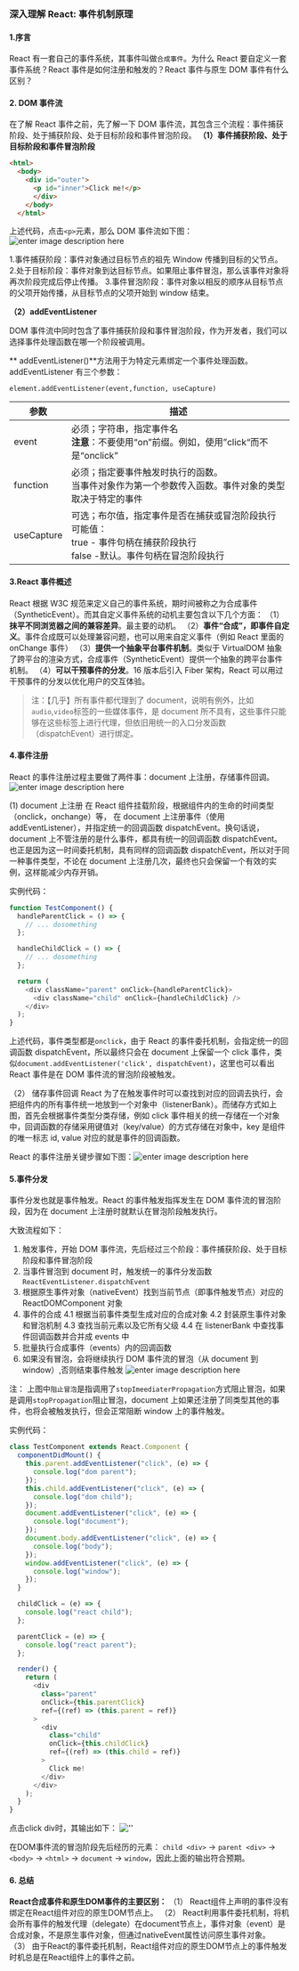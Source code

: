 ### 深入理解 React: 事件机制原理

#### 1.序言

React 有一套自己的事件系统，其事件叫做`合成事件`。为什么 React 要自定义一套事件系统？React 事件是如何注册和触发的？React 事件与原生 DOM 事件有什么区别？

#### 2. DOM 事件流

在了解 React 事件之前，先了解一下 DOM 事件流，其包含三个流程：事件捕获阶段、处于捕获阶段、处于目标阶段和事件冒泡阶段。
**（1）事件捕获阶段、处于目标阶段和事件冒泡阶段**

```HTML
<html>
  <body>
    <div id="outer">
      <p id="inner">Click me!</p>
      </div>
    </body>
  </html>
```

上述代码，点击`<p>`元素，那么 DOM 事件流如下图：![enter image description here](https://img2020.cnblogs.com/blog/898684/202006/898684-20200624143429777-917104228.png)

1.事件捕获阶段：事件对象通过目标节点的祖先 Window 传播到目标的父节点。 2.处于目标阶段：事件对象到达目标节点。如果阻止事件冒泡，那么该事件对象将再次阶段完成后停止传播。 3.事件冒泡阶段：事件对象以相反的顺序从目标节点的父项开始传播，从目标节点的父项开始到 window 结束。

**（2）addEventListener**

DOM 事件流中同时包含了事件捕获阶段和事件冒泡阶段，作为开发者，我们可以选择事件处理函数在哪一个阶段被调用。

** addEventListener()**方法用于为特定元素绑定一个事件处理函数。addEventListener 有三个参数：

```JS
element.addEventListener(event,function, useCapture)
```

| 参数       | 描述                                                                                                                                 |
| ---------- | ------------------------------------------------------------------------------------------------------------------------------------ |
| event      | 必须；字符串，指定事件名<br>**注意**：不要使用“on”前缀。例如，使用”click“而不是“onclick”                                             |
| function   | 必须；指定要事件触发时执行的函数。<br>当事件对象作为第一个参数传入函数。事件对象的类型取决于特定的事件                               |
| useCapture | 可选；布尔值，指定事件是否在捕获或冒泡阶段执行<br> 可能值：<br> true - 事件句柄在捕获阶段执行<br>false -默认。事件句柄在冒泡阶段执行 |

#### 3.React 事件概述

React 根据 W3C 规范来定义自己的事件系统，期时间被称之为合成事件（SyntheticEvent）。而其自定义事件系统的动机主要包含以下几个方面：
（1）**抹平不同浏览器之间的兼容差异**。最主要的动机。
（2）**事件“合成”，即事件自定义**。事件合成既可以处理兼容问题，也可以用来自定义事件（例如 React 里面的 onChange 事件）
（3）**提供一个抽象平台事件机制**。类似于 VirtualDOM 抽象了跨平台的渲染方式，合成事件（SyntheticEvent）提供一个抽象的跨平台事件机制。
（4）**可以干预事件的分发**。16 版本后引入 Fiber 架构，React 可以用过干预事件的分发以优化用户的交互体验。

> 注：【几乎】所有事件都代理到了 document，说明有例外，比如`audio`,`video`标签的一些媒体事件，是 document 所不具有，这些事件只能够在这些标签上进行代理，但依旧用统一的入口分发函数（dispatchEvent）进行绑定。

#### 4.事件注册

React 的事件注册过程主要做了两件事：document 上注册，存储事件回调。![enter image description here](https://img2020.cnblogs.com/blog/898684/202006/898684-20200624143507392-911347960.png)

(1) document 上注册
在 React 组件挂载阶段，根据组件内的生命的时间类型（onclick，onchange）等， 在 document 上注册事件（使用 addEventListener），并指定统一的回调函数 dispatchEvent。换句话说，document 上不管注册的是什么事件，都具有统一的回调函数 dispatchEvent。也正是因为这一时间委托机制，具有同样的回调函数 dispatchEvent，所以对于同一种事件类型，不论在 document 上注册几次，最终也只会保留一个有效的实例，这样能减少内存开销。

实例代码：

```js
function TestComponent() {
  handleParentClick = () => {
    // ... dosomething
  };

  handleChildClick = () => {
    // ... dosomething
  };

  return (
    <div className="parent" onClick={handleParentClick}>
      <div className="child" onClick={handleChildClick} />
    </div>
  );
}
```

上述代码，事件类型都是`onclick`，由于 React 的事件委托机制，会指定统一的回调函数 dispatchEvent，所以最终只会在 document 上保留一个 click 事件，类似`document.addEventListener('click', dispatchEvent)`，这里也可以看出 React 事件是在 DOM 事件流的冒泡阶段被触发。

（2） 储存事件回调
React 为了在触发事件时可以查找到对应的回调去执行，会把组件内的所有事件统一地放到一个对象中（listenerBank）。而储存方式如上图，首先会根据事件类型分类存储，例如 click 事件相关的统一存储在一个对象中，回调函数的存储采用键值对（key/value）的方式存储在对象中，key 是组件的唯一标志 id, value 对应的就是事件的回调函数。

React 的事件注册关键步骤如下图：![enter image description here](https://img2020.cnblogs.com/blog/898684/202006/898684-20200624143524310-1842672426.png)

#### 5.事件分发

事件分发也就是事件触发。React 的事件触发指挥发生在 DOM 事件流的冒泡阶段，因为在 document 上注册时就默认在冒泡阶段触发执行。

大致流程如下：

1. 触发事件，开始 DOM 事件流，先后经过三个阶段：事件捕获阶段、处于目标阶段和事件冒泡阶段
2. 当事件冒泡到 document 时，触发统一的事件分发函数`ReactEventListener.dispatchEvent`
3. 根据原生事件对象（nativeEvent）找到当前节点（即事件触发节点）对应的 ReactDOMComponent 对象
4. 事件的合成
   4.1 根据当前事件类型生成对应的合成对象
   4.2 封装原生事件对象和冒泡机制
   4.3 查找当前元素以及它所有父级
   4.4 在 listenerBank 中查找事件回调函数并合并成 events 中
5. 批量执行合成事件（events）内的回调函数
6. 如果没有冒泡，会将继续执行 DOM 事件流的冒泡（从 document 到 window）,否则结束事件触发
   ![enter image description here](https://img2020.cnblogs.com/blog/898684/202006/898684-20200624143540789-1118047434.png)

注： 上图中`阻止冒泡`是指调用了`stopImeediaterPropagation`方式阻止冒泡，如果是调用`stopPropagation`阻止冒泡，document 上如果还注册了同类型其他的事件，也将会被触发执行，但会正常阻断 window 上的事件触发。

实例代码：

```js
class TestComponent extends React.Component {
  componentDidMount() {
    this.parent.addEventListener("click", (e) => {
      console.log("dom parent");
    });
    this.child.addEventListener("click", (e) => {
      console.log("dom child");
    });
    document.addEventListener("click", (e) => {
      console.log("document");
    });
    document.body.addEventListener("click", (e) => {
      console.log("body");
    });
    window.addEventListener("click", (e) => {
      console.log("window");
    });
  }

  childClick = (e) => {
    console.log("react child");
  };

  parentClick = (e) => {
    console.log("react parent");
  };

  render() {
    return (
      <div
        class="parent"
        onClick={this.parentClick}
        ref={(ref) => (this.parent = ref)}
      >
        <div
          class="child"
          onClick={this.childClick}
          ref={(ref) => (this.child = ref)}
        >
          Click me!
        </div>
      </div>
    );
  }
}
```

点击click div时，其输出如下：
![''](https://img2020.cnblogs.com/blog/898684/202006/898684-20200624143557043-627913590.png)

在DOM事件流的冒泡阶段先后经历的元素： `child <div>` -> `parent <div>` -> `<body>` -> `<html>` -> `document` -> `window`，因此上面的输出符合预期。

#### 6. 总结
**React合成事件和原生DOM事件的主要区别：**
（1） React组件上声明的事件没有绑定在React组件对应的原生DOM节点上。
（2） React利用事件委托机制，将机会所有事件的触发代理（delegate）在document节点上，事件对象（event）是合成对象，不是原生事件对象，但通过nativeEvent属性访问原生事件对象。
（3） 由于React的事件委托机制，React组件对应的原生DOM节点上的事件触发时机总是在React组件上的事件之前。